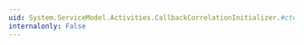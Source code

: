 ```yaml
---
uid: System.ServiceModel.Activities.CallbackCorrelationInitializer.#ctor
internalonly: False
---
```

